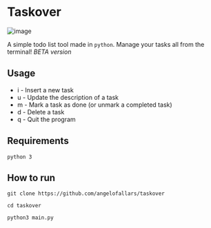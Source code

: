 # Taskover

![image](https://i.imgur.com/WMxJw4m.png)

A simple todo list tool made in `python`. Manage your tasks all from the terminal! _BETA version_

## Usage

- i - Insert a new task
- u - Update the description of a task
- m - Mark a task as done (or unmark a completed task)
- d - Delete a task
- q - Quit the program

## Requirements

`python 3`

## How to run

`git clone https://github.com/angelofallars/taskover`

`cd taskover`

`python3 main.py`
